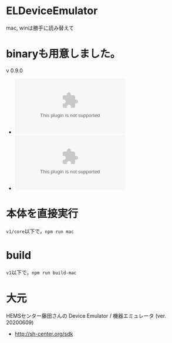 # ELDeviceEmulator

mac, winは勝手に読み替えて

# binaryも用意しました。

v 0.9.0
- ![for Win](https://www.he.kanagawa-it.ac.jp/~sugimura/program/ELDeviceEmurator%20Setup%200.9.0.exe)
- ![for mac](https://www.he.kanagawa-it.ac.jp/~sugimura/program/ELDeviceEmurator-0.9.0.exe)


# 本体を直接実行

```v1/core```以下で，```npm run mac```


# build

```v1```以下で，```npm run build-mac```


# 大元

HEMSセンター藤田さんの
Device Emulator / 機器エミュレータ (ver. 20200609)

- http://sh-center.org/sdk

